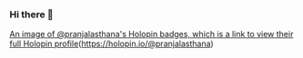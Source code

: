 ### Hi there 👋

[An image of @pranjalasthana's Holopin badges, which is a link to view their full Holopin profile](https://holopin.me/pranjalasthana)(https://holopin.io/@pranjalasthana)
<!--
**PranjalAsthana/PranjalAsthana** is a ✨ _special_ ✨ repository because its `README.md` (this file) appears on your GitHub profile.

Here are some ideas to get you started:

- 🔭 I’m currently working on ...
- 🌱 I’m currently learning ...
- 👯 I’m looking to collaborate on ...
- 🤔 I’m looking for help with ...
- 💬 Ask me about ...
- 📫 How to reach me: ...
- 😄 Pronouns: ...
- ⚡ Fun fact: ...
-->
